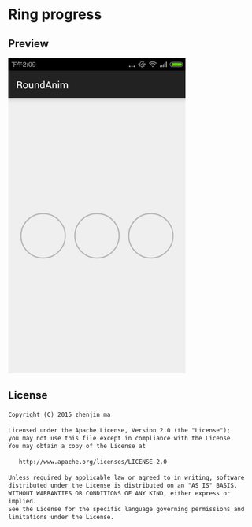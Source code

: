 # Ring progress


## Preview
![Demo](https://raw.githubusercontent.com/ms03001620/RoundAnim/master/app/doc/art360.gif)

## License

    Copyright (C) 2015 zhenjin ma

    Licensed under the Apache License, Version 2.0 (the "License");
    you may not use this file except in compliance with the License.
    You may obtain a copy of the License at

       http://www.apache.org/licenses/LICENSE-2.0

    Unless required by applicable law or agreed to in writing, software
    distributed under the License is distributed on an "AS IS" BASIS,
    WITHOUT WARRANTIES OR CONDITIONS OF ANY KIND, either express or implied.
    See the License for the specific language governing permissions and
    limitations under the License.
